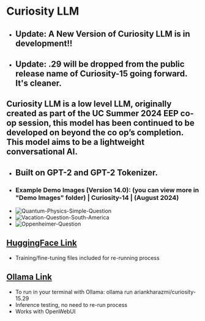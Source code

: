 # Curiosity LLM

* ## Update: A New Version of Curiosity LLM is in development!!
* ## Update: .29 will be dropped from the public release name of Curiosity-15 going forward. It's cleaner.
## Curiosity LLM is a low level LLM, originally created as part of the UC Summer 2024 EEP co-op session, this model has been continued to be developed on beyond the co op’s completion. This model aims to be a lightweight conversational AI. 
* ## Built on GPT-2 and GPT-2 Tokenizer.
* ### Example Demo Images (Version 14.0): (you can view more in "Demo Images" folder) | Curiosity-14 | (August 2024)
* ![Quantum-Physics-Simple-Question](https://github.com/user-attachments/assets/1bd5418c-4ec7-4883-aba1-f9629d97b4f5)
* ![Vacation-Question-South-America](https://github.com/user-attachments/assets/283d73ed-eb5f-47cb-bf09-688ee0537d43)
* ![Oppenheimer-Question](https://github.com/user-attachments/assets/a4075998-ddbd-49e9-b36d-5ef480ecca30)

## [HuggingFace Link](https://huggingface.co/ariankharazmi/Curiosity-LLM)
* Training/fine-tuning files included for re-running process
## [Ollama Link](https://ollama.com/ariankharazmi/curiosity-15.29)
* To run in your terminal with Ollama: ollama run ariankharazmi/curiosity-15.29
* Inference testing, no need to re-run process
* Works with OpenWebUI
